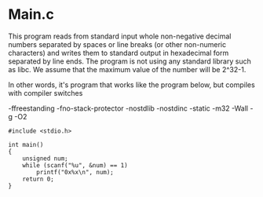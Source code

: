 # Main.c
This program reads from standard input whole non-negative decimal numbers separated by spaces or line breaks (or other non-numeric characters) and writes them to standard output 
in hexadecimal form separated by line ends. The program is not using any standard library such as libc. We assume that the maximum value of the number will be 2^32-1.

In other words, it's program that works like the program below, but compiles with compiler switches

-ffreestanding -fno-stack-protector -nostdlib -nostdinc -static -m32 -Wall -g -O2
```
#include <stdio.h>

int main()
{
    unsigned num;
    while (scanf("%u", &num) == 1)
        printf("0x%x\n", num);
    return 0;
}
```
